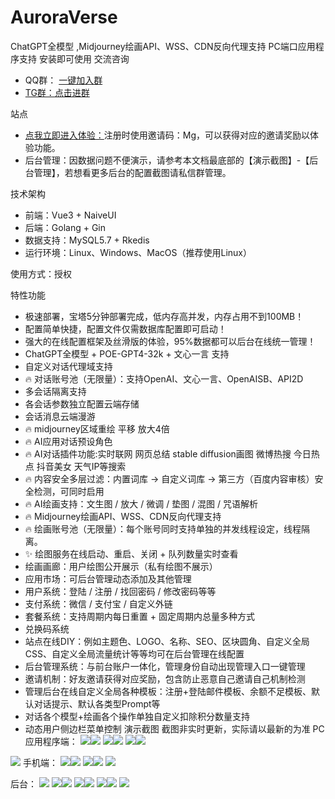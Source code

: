 # AuroraVerse
ChatGPT全模型    ,Midjourney绘画API、WSS、CDN反向代理支持
PC端口应用程序支持 安装即可使用
交流咨询
- QQ群： <a target="_blank" href="http://qm.qq.com/cgi-bin/qm/qr?_wv=1027&k=GaoIQZ25WLXeFu7InwADlozIr4GYuCQT&authKey=36V43vid6fomB8UJqdp50%2BQhURNUE4et2kfRtzFRDlH5j1SFEIPCIOKGSTec1rEb&noverify=0&group_code=686489115">一键加入群 
- TG群：<a  target="_blank"  href="https://t.me/+c7OsQs5N2Rg0ZjYx">点击进群</a>

站点
- <a  target="_blank"  href="https://vip.talktoai.club/auth?type=register&invite=Mg">点我立即进入体验：</a>注册时使用邀请码：Mg，可以获得对应的邀请奖励以体验功能。
- 后台管理：因数据问题不便演示，请参考本文档最底部的【演示截图】-【后台管理】，若想看更多后台的配置截图请私信群管理。

技术架构
- 前端：Vue3 + NaiveUI
- 后端：Golang + Gin
- 数据支持：MySQL5.7 + Rkedis
- 运行环境：Linux、Windows、MacOS（推荐使用Linux）

使用方式：授权

特性功能
-  极速部署，宝塔5分钟部署完成，低内存高并发，内存占用不到100MB！
-  配置简单快捷，配置文件仅需数据库配置即可启动！
-  强大的在线配置框架及丝滑版的体验，95%数据都可以后台在线统一管理！
-  ChatGPT全模型 + POE-GPT4-32k + 文心一言 支持
-  自定义对话代理域支持
-  🔥 对话账号池（无限量）：支持OpenAI、文心一言、OpenAISB、API2D
-  多会话隔离支持
-  各会话参数独立配置云端存储
-  会话消息云端漫游
- 🔥 midjourney区域重绘 平移 放大4倍
- 🔥 AI应用对话预设角色
- 🔥 AI对话插件功能:实时联网 网页总结 stable diffusion画图 微博热搜 今日热点 抖音美女 天气IP等搜索
- 🔥 内容安全多层过滤：内置词库 -> 自定义词库 -> 第三方（百度内容审核）安全检测，可同时启用
- 🔥 AI绘画支持：文生图 / 放大 / 微调 / 垫图 / 混图 / 咒语解析
- 🔥 Midjourney绘画API、WSS、CDN反向代理支持
- 🔥 绘画账号池（无限量）：每个账号同时支持单独的并发线程设定，线程隔离。
-  ✨ 绘图服务在线启动、重启、关闭 + 队列数量实时查看
-  绘画画廊：用户绘图公开展示（私有绘图不展示）
-  应用市场：可后台管理动态添加及其他管理
-  用户系统：登陆 / 注册 / 找回密码 / 修改密码等等
-  支付系统：微信 / 支付宝 / 自定义外链
-  套餐系统：支持周期内每日重置 + 固定周期内总量多种方式
-  兑换码系统
-  站点在线DIY：例如主题色、LOGO、名称、SEO、区块圆角、自定义全局CSS、自定义全局流量统计等等均可在后台管理在线配置
-  后台管理系统：与前台账户一体化，管理身份自动出现管理入口一键管理
-  邀请机制：好友邀请获得对应奖励，包含防止恶意自己邀请自己机制检测
-  管理后台在线自定义全局各种模板：注册+登陆邮件模板、余额不足模板、默认对话提示、默认各类型Prompt等
-  对话各个模型+绘画各个操作单独自定义扣除积分数量支持
-  动态用户侧边栏菜单控制
演示截图
截图非实时更新，实际请以最新的为准
PC应用程序端：
<image src="https://github.com/dylanm199009/AuroraVerse/blob/main/1.png"/><image src="https://github.com/dylanm199009/AuroraVerse/blob/main/2.png"/>
<image src="https://github.com/dylanm199009/AuroraVerse/blob/main/3.png"/><image src="https://github.com/dylanm199009/AuroraVerse/blob/main/4.png"/>
<image src="https://github.com/dylanm199009/AuroraVerse/blob/main/5.png"/><image src="https://github.com/dylanm199009/AuroraVerse/blob/main/6.png"/>
<image src="https://github.com/dylanm199009/AuroraVerse/blob/main/7.png"/>
手机端：
<image src="https://github.com/dylanm199009/AuroraVerse/blob/main/15-1.PNG"/><image src="https://github.com/dylanm199009/AuroraVerse/blob/main/16.PNG"/>
<image src="https://github.com/dylanm199009/AuroraVerse/blob/main/17.PNG"/><image src="https://github.com/dylanm199009/AuroraVerse/blob/main/18.PNG"/>
<image src="https://github.com/dylanm199009/AuroraVerse/blob/main/19.png"/>

后台：
<image src="https://github.com/dylanm199009/AuroraVerse/blob/main/8.png"/>
<image src="https://github.com/dylanm199009/AuroraVerse/blob/main/9.png"/><image src="https://github.com/dylanm199009/AuroraVerse/blob/main/10.png"/>
<image src="https://github.com/dylanm199009/AuroraVerse/blob/main/11.png"/><image src="https://github.com/dylanm199009/AuroraVerse/blob/main/12.png"/>
<image src="https://github.com/dylanm199009/AuroraVerse/blob/main/13.png"/><image src="https://github.com/dylanm199009/AuroraVerse/blob/main/14.png"/>
<image src="https://github.com/dylanm199009/AuroraVerse/blob/main/15.png"/>


